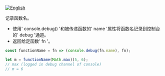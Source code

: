 
<a href="./README.md" target="_blank"><img src="https://img.shields.io/badge/-English-gray" alt="English"/></a>

记录函数名。

- 使用' console.debug() '和被传递函数的' name '属性将函数名记录到控制台的' debug '通道。
- 返回给定函数' fn '。

```js
const functionName = fn => (console.debug(fn.name), fn);
```

```js
let m = functionName(Math.max)(5, 6);
// max (logged in debug channel of console)
// m = 6
```
